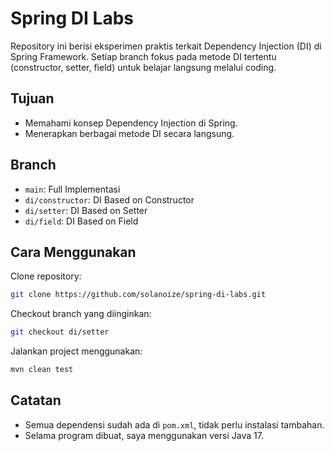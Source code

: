 # Spring DI Labs

Repository ini berisi eksperimen praktis terkait Dependency Injection (DI) di Spring Framework. Setiap branch fokus pada metode DI tertentu (constructor, setter, field) untuk belajar langsung melalui coding.

## Tujuan

- Memahami konsep Dependency Injection di Spring.
- Menerapkan berbagai metode DI secara langsung.

## Branch
- `main`: Full Implementasi
- `di/constructor`: DI Based on Constructor
- `di/setter`: DI Based on Setter
- `di/field`: DI Based on Field

## Cara Menggunakan

Clone repository:

```bash
git clone https://github.com/solanoize/spring-di-labs.git
```

Checkout branch yang diinginkan:

```bash
git checkout di/setter
```

Jalankan project menggunakan:

```bash
mvn clean test
```

## Catatan

- Semua dependensi sudah ada di `pom.xml`, tidak perlu instalasi tambahan.
- Selama program dibuat, saya menggunakan versi Java 17.

